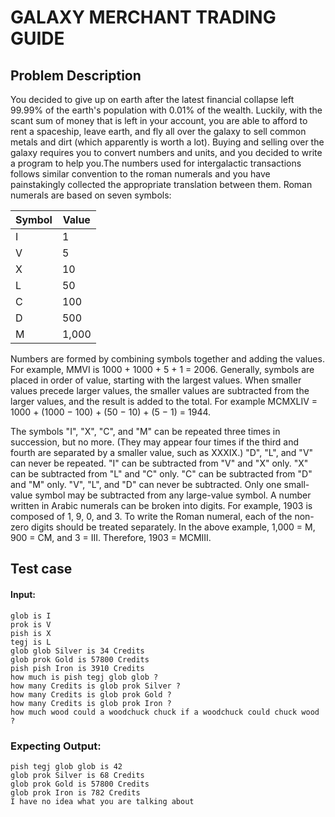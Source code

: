 # GALAXY MERCHANT TRADING GUIDE

## Problem Description 

You decided to give up on earth after the latest financial collapse left 99.99% of the earth's
population with 0.01% of the wealth. Luckily, with the scant sum of money that is left in your
account, you are able to afford to rent a spaceship, leave earth, and fly all over the galaxy to sell
common metals and dirt (which apparently is worth a lot). Buying and selling over the galaxy
requires you to convert numbers and units, and you decided to write a program to help you.The
numbers used for intergalactic transactions follows similar convention to the roman numerals and
you have painstakingly collected the appropriate translation between them. Roman numerals are
based on seven symbols: 

|Symbol|Value|
|---|---|
|I| 1|
|V| 5|
|X| 10|
|L| 50|
|C| 100|
|D| 500|
|M| 1,000| 

Numbers are formed by combining symbols together and adding the values. For example, MMVI is
1000 + 1000 + 5 + 1 = 2006. Generally, symbols are placed in order of value, starting with the
largest values. When smaller values precede larger values, the smaller values are subtracted from
the larger values, and the result is added to the total. For example MCMXLIV = 1000 + (1000 −
100) + (50 − 10) + (5 − 1) = 1944. 

The symbols "I", "X", "C", and "M" can be repeated three times in succession, but no more. (They
may appear four times if the third and fourth are separated by a smaller value, such as XXXIX.)
"D", "L", and "V" can never be repeated.
"I" can be subtracted from "V" and "X" only. "X" can be subtracted from "L" and "C" only. "C" can
be subtracted from "D" and "M" only. "V", "L", and "D" can never be subtracted.
Only one small-value symbol may be subtracted from any large-value symbol.
A number written in Arabic numerals can be broken into digits. For example, 1903 is composed of
1, 9, 0, and 3. To write the Roman numeral, each of the non-zero digits should be treated separately.
In the above example, 1,000 = M, 900 = CM, and 3 = III. Therefore, 1903 = MCMIII.

## Test case

#### Input:
```
glob is I
prok is V
pish is X
tegj is L 
glob glob Silver is 34 Credits
glob prok Gold is 57800 Credits
pish pish Iron is 3910 Credits
how much is pish tegj glob glob ?
how many Credits is glob prok Silver ?
how many Credits is glob prok Gold ?
how many Credits is glob prok Iron ?
how much wood could a woodchuck chuck if a woodchuck could chuck wood ? 
```

### Expecting Output:
```
pish tegj glob glob is 42
glob prok Silver is 68 Credits
glob prok Gold is 57800 Credits
glob prok Iron is 782 Credits
I have no idea what you are talking about 
```

## 
